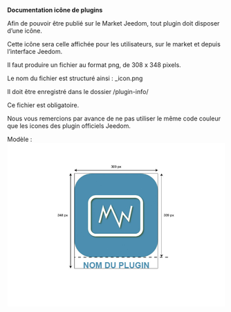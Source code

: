 **Documentation icône de plugins**

Afin de pouvoir être publié sur le Market Jeedom, tout plugin doit disposer d’une icône.

Cette icône sera celle affichée pour les utilisateurs, sur le market et depuis l’interface Jeedom.

Il faut produire un fichier au format png, de 308 x 348 pixels.

Le nom du fichier est structuré ainsi : <plugin-id>_icon.png

Il doit être enregistré dans le dossier /plugin-info/

Ce fichier est obligatoire.

Nous vous remercions par avance de ne pas utiliser le même code couleur que les icones des plugin officiels Jeedom.

Modèle :
![modele-icone](../images/plugin-Jeedom-px.jpg)
